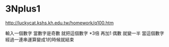 # 3Nplus1
http://luckycat.kshs.kh.edu.tw/homework/q100.htm

輸入一個數字
當數字是奇數   就把這個數字 *3倍 再加1
偶數  就變一半
當這個數字經過一連串運算變成1的時候就結束